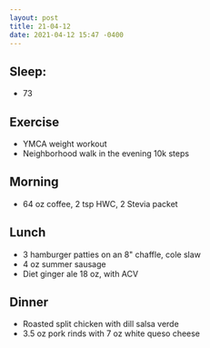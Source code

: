 ```yaml
---
layout: post
title: 21-04-12
date: 2021-04-12 15:47 -0400
---
```


## Sleep:
* 73 

## Exercise
* YMCA weight workout
* Neighborhood walk in the evening 10k steps 

## Morning
* 64 oz coffee, 2 tsp HWC, 2 Stevia packet 

## Lunch
* 3 hamburger patties on an 8" chaffle, cole slaw
* 4 oz summer sausage
* Diet ginger ale 18 oz, with ACV

## Dinner
* Roasted split chicken with dill salsa verde
* 3.5 oz pork rinds with 7 oz white queso cheese

